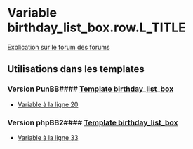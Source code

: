 # Variable birthday_list_box.row.L_TITLE
[Explication sur le forum des forums](http://forum.forumactif.com/t294113-listing-des-variables#birthday_list_box.row.L_TITLE)
## Utilisations dans les templates
### Version PunBB#### [Template birthday_list_box](punbb/birthday_list_box.md)
* [Variable à la ligne 20](../punbb/birthday_list_box.tpl#L20)
### Version phpBB2#### [Template birthday_list_box](subsilver/birthday_list_box.md)
* [Variable à la ligne 33](../subsilver/birthday_list_box.tpl#L33)